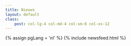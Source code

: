 ```yaml
---
title: Nieuws
layout: default
class: 
    post: col-lg-4 col-md-4 col-sm-6 col-xs-12
---
```


{% assign pgLang = 'nl' %}
{% include newsfeed.html %}
